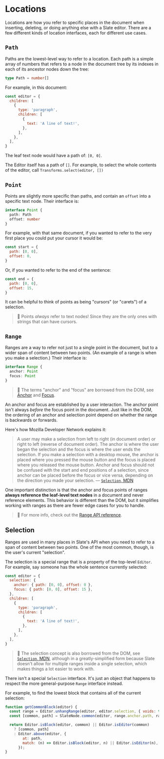 # Locations

Locations are how you refer to specific places in the document when inserting, deleting, or doing anything else with a Slate editor. There are a few different kinds of location interfaces, each for different use cases.

## `Path`

Paths are the lowest-level way to refer to a location. Each path is a simple array of numbers that refers to a node in the document tree by its indexes in each of its ancestor nodes down the tree:

```typescript
type Path = number[]
```

For example, in this document:

```javascript
const editor = {
  children: [
    {
      type: 'paragraph',
      children: [
        {
          text: 'A line of text!',
        },
      ],
    },
  ],
}
```

The leaf text node would have a path of: `[0, 0]`.

The Editor itself has a path of `[]`. For example, to select the whole contents of the editor, call
`Transforms.select(editor, [])`

## `Point`

Points are slightly more specific than paths, and contain an `offset` into a specific text node. Their interface is:

```typescript
interface Point {
  path: Path
  offset: number
}
```

For example, with that same document, if you wanted to refer to the very first place you could put your cursor it would be:

```javascript
const start = {
  path: [0, 0],
  offset: 0,
}
```

Or, if you wanted to refer to the end of the sentence:

```javascript
const end = {
  path: [0, 0],
  offset: 15,
}
```

It can be helpful to think of points as being "cursors" \(or "carets"\) of a selection.

> 🤖 Points _always_ refer to text nodes! Since they are the only ones with strings that can have cursors.

## `Range`

Ranges are a way to refer not just to a single point in the document, but to a wider span of content between two points. \(An example of a range is when you make a selection.\) Their interface is:

```typescript
interface Range {
  anchor: Point
  focus: Point
}
```

> 🤖 The terms "anchor" and "focus" are borrowed from the DOM, see [Anchor](https://developer.mozilla.org/en-US/docs/Web/API/Selection/anchorNode) and [Focus](https://developer.mozilla.org/en-US/docs/Web/API/Selection/focusNode).

An anchor and focus are established by a user interaction. The anchor point isn't always _before_ the focus point in the document. Just like in the DOM, the ordering of an anchor and selection point depend on whether the range is backwards or forwards.

Here's how Mozilla Developer Network explains it:

> A user may make a selection from left to right \(in document order\) or right to left \(reverse of document order\). The anchor is where the user began the selection and the focus is where the user ends the selection. If you make a selection with a desktop mouse, the anchor is placed where you pressed the mouse button and the focus is placed where you released the mouse button. Anchor and focus should not be confused with the start and end positions of a selection, since anchor can be placed before the focus or vice versa, depending on the direction you made your selection. — [`Selection`, MDN](https://developer.mozilla.org/en-US/docs/Web/API/Selection)

One important distinction is that the anchor and focus points of ranges **always reference the leaf-level text nodes** in a document and never reference elements. This behavior is different than the DOM, but it simplifies working with ranges as there are fewer edge cases for you to handle.

> 🤖 For more info, check out the [Range API reference](../api/locations/range.md).

## Selection

Ranges are used in many places in Slate's API when you need to refer to a span of content between two points. One of the most common, though, is the user's current "selection".

The selection is a special range that is a property of the top-level `Editor`. For example, say someone has the whole sentence currently selected:

```javascript
const editor = {
  selection: {
    anchor: { path: [0, 0], offset: 0 },
    focus: { path: [0, 0], offset: 15 },
  },
  children: [
    {
      type: 'paragraph',
      children: [
        {
          text: 'A line of text!',
        },
      ],
    },
  ],
}
```

> 🤖 The selection concept is also borrowed from the DOM, see [`Selection`, MDN](https://developer.mozilla.org/en-US/docs/Web/API/Selection), although in a greatly-simplified form because Slate doesn't allow for multiple ranges inside a single selection, which makes things a lot easier to work with.

There isn't a special `Selection` interface. It's just an object that happens to respect the more general-purpose `Range` interface instead.

For example, to find the lowest block that contains all of the current selection:

```javascript
function getCommonBlock(editor) {
  const range = Editor.unhangRange(editor, editor.selection, { voids: true });
  const [common, path] = SlateNode.common(editor, range.anchor.path, range.focus.path);

  return Editor.isBlock(editor, common) || Editor.isEditor(common)
    ? [common, path]
    : Editor.above(editor, {
        at: path,
        match: (n) => Editor.isBlock(editor, n) || Editor.isEditor(n),
      });
}
```
